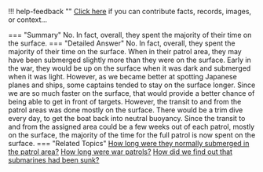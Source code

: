 !!! help-feedback ""
    <a href="/feedback/" data-feedback-link>Click here</a>
    if you can contribute facts, records, images, or context…

<a id="summary"></a>
=== "Summary"
    No. In fact, overall, they spent the majority of their time on the surface.
=== "Detailed Answer"
    No. In fact, overall, they spent the majority of their time on the surface.
    When in their patrol area, they may have been submerged slightly more than they were on the surface. Early in the war, they would be up on the surface when it was dark and submerged when it was light. However, as we became better at spotting Japanese planes and ships, some captains tended to stay on the surface longer. Since we are so much faster on the surface, that would provide a better chance of being able to get in front of targets.
    However, the transit to and from the patrol areas was done mostly on the surface. There would be a trim dive every day, to get the boat back into neutral buoyancy. Since the transit to and from the assigned area could be a few weeks out of each patrol, mostly on the surface, the majority of the time for the full patrol is now spent on the surface.
=== "Related Topics"
    [How long were they normally submerged in the patrol area?](how-long-were-they-normally-submerged-in-the-patrol-area.md#summary)
    [How long were war patrols?](how-long-were-war-patrols.md#summary)
    [How did we find out that submarines had been sunk?](how-did-we-find-out-that-submarines-had-been-sunk.md#summary)
